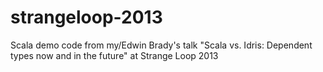 strangeloop-2013
================

Scala demo code from my/Edwin Brady's talk "Scala vs. Idris: Dependent types now and in the future" at Strange Loop 2013
